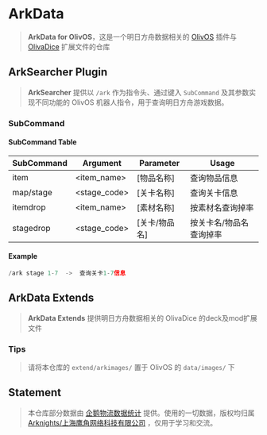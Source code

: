 # ArkData
> **ArkData for OlivOS**，这是一个明日方舟数据相关的 [OlivOS](https://github.com/OlivOS-Team/OlivOS) 插件与 [OlivaDice](https://github.com/OlivOS-Team/OlivaDiceCore) 扩展文件的仓库

## ArkSearcher Plugin
> **ArkSearcher** 提供以 `/ark` 作为指令头、通过键入 `SubCommand` 及其参数实现不同功能的 OlivOS 机器人指令，用于查询明日方舟游戏数据。

### SubCommand

#### SubCommand Table
| SubCommand | Argument     | Parameter     | Usage                   |
| ---------- | ------------ | ------------- | ----------------------- |
| item       | <item_name>  | [物品名称]    | 查询物品信息            |
| map/stage  | <stage_code> | [关卡名称]    | 查询关卡信息            |
| itemdrop   | <item_name>  | [素材名称]    | 按素材名查询掉率        |
| stagedrop  | <stage_code> | [关卡/物品名] | 按关卡名/物品名查询掉率 |

#### Example
```python
/ark stage 1-7  ->  查询关卡1-7信息
```

## ArkData Extends
> **ArkData Extends** 提供明日方舟数据相关的 OlivaDice 的deck及mod扩展文件
### Tips
> 请将本仓库的 `extend/arkimages/` 置于 OlivOS 的 `data/images/` 下

## Statement
> 本仓库部分数据由 [企鹅物流数据统计](https://penguin-stats.io/) 提供。使用的一切数据，版权均归属 [Arknights/上海鹰角网络科技有限公司](https://www.hypergryph.com/) ，仅用于学习和交流。